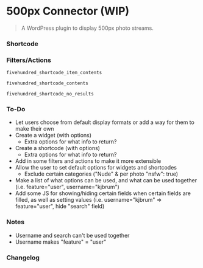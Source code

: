 # 500px Connector (WIP)

> A WordPress plugin to display 500px photo streams.


### Shortcode


### Filters/Actions

`fivehundred_shortcode_item_contents`

`fivehundred_shortcode_contents`

`fivehundred_shortcode_no_results`

### To-Do

- Let users choose from default display formats or add a way for them to make their own
- Create a widget (with options)
   - Extra options for what info to return?
- Create a shortcode (with options)
   - Extra options for what info to return?
- Add in some filters and actions to make it more extensible
- Allow the user to set default options for widgets and shortcodes
   - Exclude certain categories ("Nude" & per photo "nsfw": true)
- Make a list of what options can be used, and what can be used together (i.e. feature="user", username="kjbrum")
- Add some JS for showing/hiding certain fields when certain fields are filled, as well as setting values (i.e. username="kjbrum" => feature="user", hide "search" field)


### Notes

- Username and search can't be used together
- Username makes "feature" = "user"

### Changelog